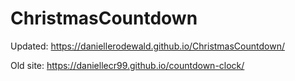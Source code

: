 # ChristmasCountdown
Updated: https://daniellerodewald.github.io/ChristmasCountdown/

Old site: https://daniellecr99.github.io/countdown-clock/
